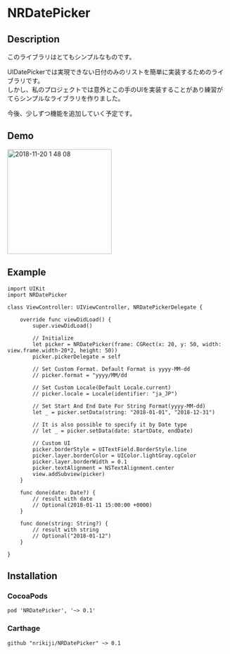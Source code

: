 # NRDatePicker

## Description
このライブラリはとてもシンプルなものです。  

UIDatePickerでは実現できない日付のみのリストを簡単に実装するためのライブラリです。  
しかし、私のプロジェクトでは意外とこの手のUIを実装することがあり練習がてらシンプルなライブラリを作りました。  

今後、少しずつ機能を追加していく予定です。

## Demo
<img width="237" alt="2018-11-20 1 48 08" src="https://user-images.githubusercontent.com/4780752/48722913-98da5700-ec68-11e8-8df0-1db80a4e69b3.png">

## Example
```
import UIKit
import NRDatePicker

class ViewController: UIViewController, NRDatePickerDelegate {

    override func viewDidLoad() {
        super.viewDidLoad()
        
        // Initialize
        let picker = NRDatePicker(frame: CGRect(x: 20, y: 50, width: view.frame.width-20*2, height: 50))
        picker.pickerDelegate = self

        // Set Custom Format. Default Format is yyyy-MM-dd
        // picker.format = "yyyy/MM/dd

        // Set Custom Locale(Default Locale.current)
        // picker.locale = Locale(identifier: "ja_JP")
        
        // Set Start And End Date For String Format(yyyy-MM-dd)
        let _ = picker.setData(string: "2018-01-01", "2018-12-31")

        // It is also possible to specify it by Date type
        // let _ = picker.setData(date: startDate, endDate)
        
        // Custom UI
        picker.borderStyle = UITextField.BorderStyle.line
        picker.layer.borderColor = UIColor.lightGray.cgColor
        picker.layer.borderWidth = 0.1
        picker.textAlignment = NSTextAlignment.center
        view.addSubview(picker)
    }
    
    func done(date: Date?) {
        // result with date
        // Optional(2018-01-11 15:00:00 +0000)
    }
    
    func done(string: String?) {
        // result with string
        // Optional("2018-01-12")
    }
    
}

```

## Installation

### CocoaPods
```
pod 'NRDatePicker', '~> 0.1'
```

### Carthage
```
github "nrikiji/NRDatePicker" ~> 0.1
```
